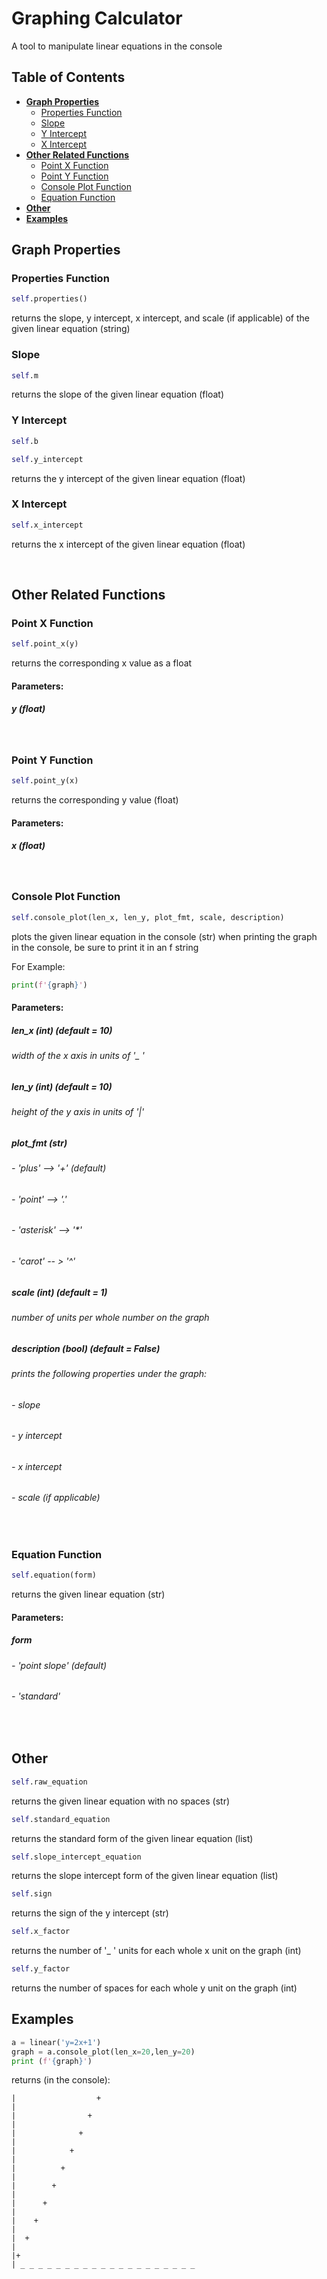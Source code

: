 # Graphing Calculator

A tool to manipulate linear equations in the console

## Table of Contents

* **[Graph Properties](https://github.com/psurge1/graphing_calculator#graph-properties)**
   * [Properties Function](https://github.com/psurge1/graphing_calculator#properties-function)
   * [Slope](https://github.com/psurge1/graphing_calculator#slope)
   * [Y Intercept](https://github.com/psurge1/graphing_calculator#y-intercept)
   * [X Intercept](https://github.com/psurge1/graphing_calculator#x-intercept)
* **[Other Related Functions](https://github.com/psurge1/graphing_calculator#other-related-functions)**
   * [Point X Function](https://github.com/psurge1/graphing_calculator#point-x-function)
   * [Point Y Function](https://github.com/psurge1/graphing_calculator#point-y-function)
   * [Console Plot Function](https://github.com/psurge1/graphing_calculator#console-plot-function)
   * [Equation Function](https://github.com/psurge1/graphing_calculator#equation-function)
* **[Other](https://github.com/psurge1/graphing_calculator#other)**
* **[Examples](https://github.com/psurge1/graphing_calculator#examples)**

## Graph Properties

### Properties Function

```python
self.properties()
```

returns the slope, y intercept, x intercept, and scale (if applicable) of the given linear equation (string)

### Slope

```python
self.m
```

returns the slope of the given linear equation (float)

### Y Intercept

```python
self.b
```

```python
self.y_intercept
```

returns the y intercept of the given linear equation (float)

### X Intercept

```python
self.x_intercept
```

returns the x intercept of the given linear equation (float)

‎

## Other Related Functions

### Point X Function

```python
self.point_x(y)
```

returns the corresponding x value as a float

#### Parameters:

##### y (float)

‎

### Point Y Function

```python
self.point_y(x)
```

returns the corresponding y value (float)

#### Parameters:

##### x (float)

‎

### Console Plot Function

```python
self.console_plot(len_x, len_y, plot_fmt, scale, description)
```

plots the given linear equation in the console (str)
when printing the graph in the console, be sure to print it in an f string

For Example:
```python
print(f'{graph}')
```

#### Parameters:

##### len_x (int) _(default = 10)_

###### width of the x axis in units of '_ '

##### len_y (int) _(default = 10)_

###### height of the y axis in units of '|'

##### plot_fmt (str)

###### - 'plus' --> '+' _(default)_
###### - 'point' --> '.'
###### - 'asterisk' --> '*'
###### - 'carot' -- > '^'

##### scale (int) _(default = 1)_

###### number of units per whole number on the graph

##### description (bool) _(default = False)_

###### prints the following properties under the graph:
###### - slope
###### - y intercept
###### - x intercept
###### - scale (if applicable)

‎

### Equation Function

```python
self.equation(form)
```

returns the given linear equation (str)

#### Parameters:

##### form 
###### - 'point slope' _(default)_
###### - 'standard'

‎

## Other

```python
self.raw_equation
```
 returns the given linear equation with no spaces (str)

```python
self.standard_equation
```
returns the standard form of the given linear equation (list)

```python
self.slope_intercept_equation
```
returns the slope intercept form of the given linear equation (list)

```python
self.sign
```
returns the sign of the y intercept (str)

```python
self.x_factor
```
 returns the number of '_ ' units for each whole x unit on the graph (int)

```python
self.y_factor
```
returns the number of spaces for each whole y unit on the graph (int)

## Examples

```python
a = linear('y=2x+1')
graph = a.console_plot(len_x=20,len_y=20)
print (f'{graph}')
```
returns (in the console):
```
|                  +
|
|                +
|
|              +
|
|            +
|
|          +
|
|        +
|
|      +
|
|    +
|
|  +
|
|+
| _ _ _ _ _ _ _ _ _ _ _ _ _ _ _ _ _ _ _ _
```
